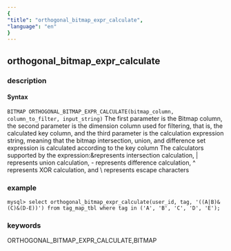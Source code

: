 ```yaml
---
{
"title": "orthogonal_bitmap_expr_calculate",
"language": "en"
}
---
```


<!-- 
Licensed to the Apache Software Foundation (ASF) under one
or more contributor license agreements.  See the NOTICE file
distributed with this work for additional information
regarding copyright ownership.  The ASF licenses this file
to you under the Apache License, Version 2.0 (the
"License"); you may not use this file except in compliance
with the License.  You may obtain a copy of the License at
  http://www.apache.org/licenses/LICENSE-2.0
Unless required by applicable law or agreed to in writing,
software distributed under the License is distributed on an
"AS IS" BASIS, WITHOUT WARRANTIES OR CONDITIONS OF ANY
KIND, either express or implied.  See the License for the
specific language governing permissions and limitations
under the License.
-->

## orthogonal_bitmap_expr_calculate
### description
#### Syntax

`BITMAP ORTHOGONAL_BITMAP_EXPR_CALCULATE(bitmap_column, column_to_filter, input_string)`
The first parameter is the Bitmap column, the second parameter is the dimension column used for filtering, that is, the calculated key column, and the third parameter is the calculation expression string, meaning that the bitmap intersection, union, and difference set expression is calculated according to the key column
The calculators supported by the expression:&represents intersection calculation, | represents union calculation, - represents difference calculation, ^ represents XOR calculation, and \ represents escape characters

### example

```
mysql> select orthogonal_bitmap_expr_calculate(user_id, tag, '((A|B)&(C)&(D-E))') from tag_map_tbl where tag in ('A', 'B', 'C', 'D', 'E');
```

### keywords

   ORTHOGONAL_BITMAP_EXPR_CALCULATE,BITMAP
